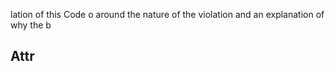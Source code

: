 


lation of this Code o
around the nature of the violation and an explanation of why the b

## Attr


